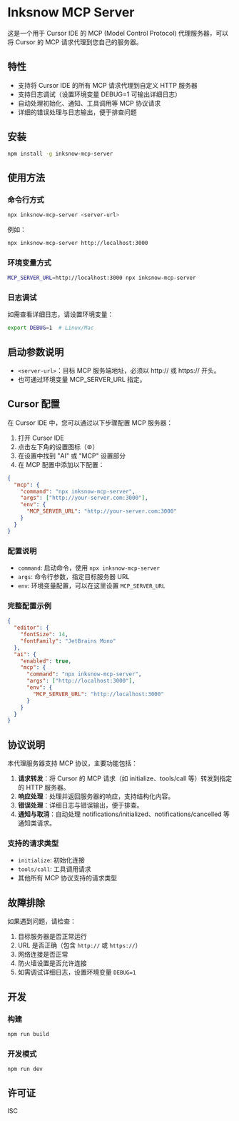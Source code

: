 # Inksnow MCP Server

这是一个用于 Cursor IDE 的 MCP (Model Control Protocol) 代理服务器，可以将 Cursor 的 MCP 请求代理到您自己的服务器。

## 特性
- 支持将 Cursor IDE 的所有 MCP 请求代理到自定义 HTTP 服务器
- 支持日志调试（设置环境变量 DEBUG=1 可输出详细日志）
- 自动处理初始化、通知、工具调用等 MCP 协议请求
- 详细的错误处理与日志输出，便于排查问题

## 安装

```bash
npm install -g inksnow-mcp-server
```

## 使用方法

### 命令行方式

```bash
npx inksnow-mcp-server <server-url>
```

例如：
```bash
npx inksnow-mcp-server http://localhost:3000
```

### 环境变量方式

```bash
MCP_SERVER_URL=http://localhost:3000 npx inksnow-mcp-server
```

### 日志调试

如需查看详细日志，请设置环境变量：
```bash
export DEBUG=1  # Linux/Mac
```

## 启动参数说明
- `<server-url>`：目标 MCP 服务端地址，必须以 http:// 或 https:// 开头。
- 也可通过环境变量 MCP_SERVER_URL 指定。

## Cursor 配置

在 Cursor IDE 中，您可以通过以下步骤配置 MCP 服务器：

1. 打开 Cursor IDE
2. 点击左下角的设置图标（⚙️）
3. 在设置中找到 "AI" 或 "MCP" 设置部分
4. 在 MCP 配置中添加以下配置：

```json
{
  "mcp": {
    "command": "npx inksnow-mcp-server",
    "args": ["http://your-server.com:3000"],
    "env": {
      "MCP_SERVER_URL": "http://your-server.com:3000"
    }
  }
}
```

### 配置说明
- `command`: 启动命令，使用 `npx inksnow-mcp-server`
- `args`: 命令行参数，指定目标服务器 URL
- `env`: 环境变量配置，可以在这里设置 `MCP_SERVER_URL`

### 完整配置示例

```json
{
  "editor": {
    "fontSize": 14,
    "fontFamily": "JetBrains Mono"
  },
  "ai": {
    "enabled": true,
    "mcp": {
      "command": "npx inksnow-mcp-server",
      "args": ["http://localhost:3000"],
      "env": {
        "MCP_SERVER_URL": "http://localhost:3000"
      }
    }
  }
}
```

## 协议说明

本代理服务器支持 MCP 协议，主要功能包括：

1. **请求转发**：将 Cursor 的 MCP 请求（如 initialize、tools/call 等）转发到指定的 HTTP 服务器。
2. **响应处理**：处理并返回服务器的响应，支持结构化内容。
3. **错误处理**：详细日志与错误输出，便于排查。
4. **通知与取消**：自动处理 notifications/initialized、notifications/cancelled 等通知类请求。

### 支持的请求类型
- `initialize`: 初始化连接
- `tools/call`: 工具调用请求
- 其他所有 MCP 协议支持的请求类型

## 故障排除

如果遇到问题，请检查：

1. 目标服务器是否正常运行
2. URL 是否正确（包含 `http://` 或 `https://`）
3. 网络连接是否正常
4. 防火墙设置是否允许连接
5. 如需调试详细日志，设置环境变量 `DEBUG=1`

## 开发

### 构建

```bash
npm run build
```

### 开发模式

```bash
npm run dev
```

## 许可证

ISC
